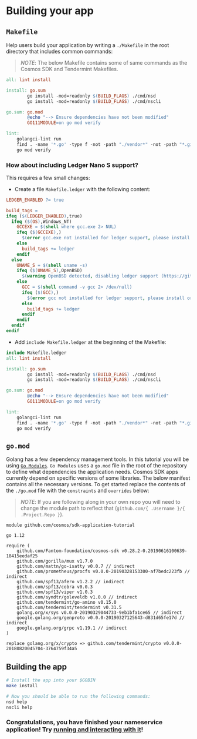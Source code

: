 # Building your app

## `Makefile`

Help users build your application by writing a `./Makefile` in the root directory that includes common commands:

> _*NOTE*_: The below Makefile contains some of same commands as the Cosmos SDK and Tendermint Makefiles.

```makefile
all: lint install

install: go.sum
		go install -mod=readonly $(BUILD_FLAGS) ./cmd/nsd
		go install -mod=readonly $(BUILD_FLAGS) ./cmd/nscli

go.sum: go.mod
		@echo "--> Ensure dependencies have not been modified"
		GO111MODULE=on go mod verify

lint:
	golangci-lint run
	find . -name '*.go' -type f -not -path "./vendor*" -not -path "*.git*" | xargs gofmt -d -s
	go mod verify
```

### How about including Ledger Nano S support?

This requires a few small changes:

- Create a file `Makefile.ledger` with the following content:

```makefile
LEDGER_ENABLED ?= true

build_tags =
ifeq ($(LEDGER_ENABLED),true)
  ifeq ($(OS),Windows_NT)
    GCCEXE = $(shell where gcc.exe 2> NUL)
    ifeq ($(GCCEXE),)
      $(error gcc.exe not installed for ledger support, please install or set LEDGER_ENABLED=false)
    else
      build_tags += ledger
    endif
  else
    UNAME_S = $(shell uname -s)
    ifeq ($(UNAME_S),OpenBSD)
      $(warning OpenBSD detected, disabling ledger support (https://github.com/Fantom-foundation/cosmos-sdk/issues/1988))
    else
      GCC = $(shell command -v gcc 2> /dev/null)
      ifeq ($(GCC),)
        $(error gcc not installed for ledger support, please install or set LEDGER_ENABLED=false)
      else
        build_tags += ledger
      endif
    endif
  endif
endif
```

- Add `include Makefile.ledger` at the beginning of the Makefile:

```makefile
include Makefile.ledger
all: lint install

install: go.sum
		go install -mod=readonly $(BUILD_FLAGS) ./cmd/nsd
		go install -mod=readonly $(BUILD_FLAGS) ./cmd/nscli

go.sum: go.mod
		@echo "--> Ensure dependencies have not been modified"
		GO111MODULE=on go mod verify

lint:
	golangci-lint run
	find . -name '*.go' -type f -not -path "./vendor*" -not -path "*.git*" | xargs gofmt -d -s
	go mod verify

```

## `go.mod`

Golang has a few dependency management tools. In this tutorial you will be using [`Go Modules`](https://github.com/golang/go/wiki/Modules). `Go Modules` uses a `go.mod` file in the root of the repository to define what dependencies the application needs. Cosmos SDK apps currently depend on specific versions of some libraries. The below manifest contains all the necessary versions. To get started replace the contents of the `./go.mod` file with the `constraints` and `overrides` below:

> _*NOTE*_: If you are following along in your own repo you will need to change the module path to reflect that (`github.com/{ .Username }/{ .Project.Repo }`).

```
module github.com/cosmos/sdk-application-tutorial

go 1.12

require (
	github.com/Fantom-foundation/cosmos-sdk v0.28.2-0.20190616100639-18415eedaf25
	github.com/gorilla/mux v1.7.0
	github.com/mattn/go-isatty v0.0.7 // indirect
	github.com/prometheus/procfs v0.0.0-20190328153300-af7bedc223fb // indirect
	github.com/spf13/afero v1.2.2 // indirect
	github.com/spf13/cobra v0.0.3
	github.com/spf13/viper v1.0.3
	github.com/syndtr/goleveldb v1.0.0 // indirect
	github.com/tendermint/go-amino v0.15.0
	github.com/tendermint/tendermint v0.31.5
	golang.org/x/sys v0.0.0-20190329044733-9eb1bfa1ce65 // indirect
	google.golang.org/genproto v0.0.0-20190327125643-d831d65fe17d // indirect
	google.golang.org/grpc v1.19.1 // indirect
)

replace golang.org/x/crypto => github.com/tendermint/crypto v0.0.0-20180820045704-3764759f34a5

```

## Building the app

```bash
# Install the app into your $GOBIN
make install

# Now you should be able to run the following commands:
nsd help
nscli help
```

### Congratulations, you have finished your nameservice application! Try [running and interacting with it](./build-run.md)!
